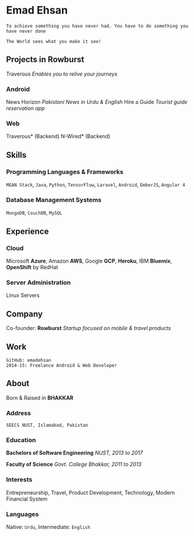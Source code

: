 # Emad Ehsan
`To achieve something you have never had. You have to do something you have never done` 

`The World sees what you make it see!`

## Projects in Rowburst
Traverous
*Enables you to relive your journeys*
### Android
News Horizon
*Pakistani News in Urdu & English*
Hire a Guide
*Tourist guide reservation app*
### Web
Traverous* (Backend)
N-Wired* (Backend)

## Skills
### Programming Languages & Frameworks
`MEAN Stack`, `Java`, `Python`, `TensorFlow`, `Laravel`, `Android`, `EmberJS`, `Angular 4`
### Database Management Systems
`MongoDB`, `CouchDB`, `MySQL`

## Experience
### Cloud
Microsoft **Azure**, Amazon **AWS**, Google **GCP**,
**Heroku**, IBM **Bluemix**, **OpenShift** by RedHat
### Server Administration
Linux Servers

## Company
Co-founder: **Rowburst**
*Startup focused on mobile & travel products*

## Work
    GitHub: emadehsan
    2014-15: Freelance Android & Web Developer

## About
Born & Raised in **BHAKKAR**

### Address
    SEECS NUST, Islamabad, Pakistan

### Education
**Bachelors of Software Engineering**
*NUST, 2013 to 2017*

**Faculty of Science**
*Govt. College Bhakkar, 2011 to 2013*

### Interests
Entrepreneurship,
Travel,
Product Development,
Technology,
Modern Financial System

### Languages
Native: `Urdu`,
Intermediate: `English`
